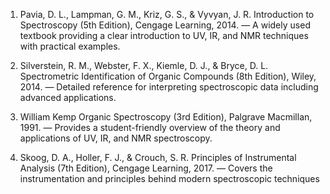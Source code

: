 1. Pavia, D. L., Lampman, G. M., Kriz, G. S., & Vyvyan, J. R.
Introduction to Spectroscopy (5th Edition), Cengage Learning, 2014.
— A widely used textbook providing a clear introduction to UV, IR, and NMR techniques with practical examples.


2. Silverstein, R. M., Webster, F. X., Kiemle, D. J., & Bryce, D. L.
Spectrometric Identification of Organic Compounds (8th Edition), Wiley, 2014.
— Detailed reference for interpreting spectroscopic data including advanced applications.


3. William Kemp
Organic Spectroscopy (3rd Edition), Palgrave Macmillan, 1991.
— Provides a student-friendly overview of the theory and applications of UV, IR, and NMR spectroscopy.


4. Skoog, D. A., Holler, F. J., & Crouch, S. R.
Principles of Instrumental Analysis (7th Edition), Cengage Learning, 2017.
— Covers the instrumentation and principles behind modern spectroscopic techniques 
